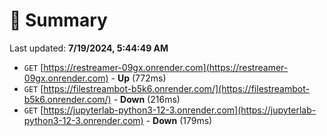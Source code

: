 # 📖 Summary
Last updated: **7/19/2024, 5:44:49 AM**

- `GET` [https://restreamer-09gx.onrender.com](https://restreamer-09gx.onrender.com) - **Up** (772ms)
- `GET` [https://filestreambot-b5k6.onrender.com/](https://filestreambot-b5k6.onrender.com/) - **Down** (216ms)
- `GET` [https://jupyterlab-python3-12-3.onrender.com](https://jupyterlab-python3-12-3.onrender.com) - **Down** (179ms)
